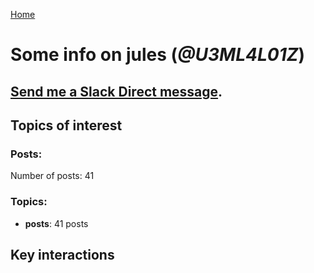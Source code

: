 [Home](https://kelu124.github.io/echommunity/)

# Some info on __jules__ (_@U3ML4L01Z_)


## [Send me a Slack Direct message](https://echopen.slack.com/messages/@jules/).

## Topics of interest

### Posts: 

Number of posts: 41

### Topics:

* __posts__: 41 posts

## Key interactions 

